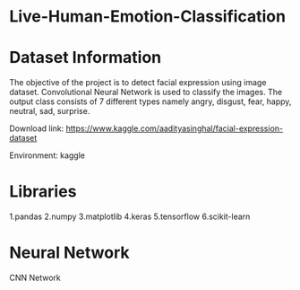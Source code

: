# Live-Human-Emotion-Classification
# Dataset Information
The objective of the project is to detect facial expression using image dataset. Convolutional Neural Network is used to classify the images. The output class consists of 7 different types namely angry, disgust, fear, happy, neutral, sad, surprise.

Download link: https://www.kaggle.com/aadityasinghal/facial-expression-dataset

Environment: kaggle

# Libraries
1.pandas
2.numpy
3.matplotlib
4.keras
5.tensorflow
6.scikit-learn

# Neural Network
CNN Network
